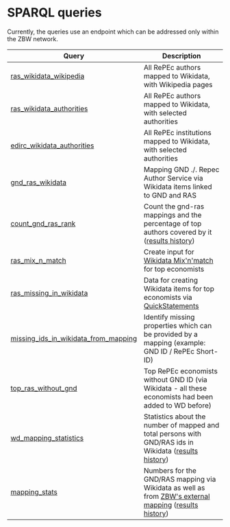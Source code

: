 # SPARQL queries

Currently, the queries use an endpoint which can be addressed only within the ZBW network.

Query | Description
------|------------
[ras_wikidata_wikipedia](http://zbw.eu/beta/sparql-lab/?endpoint=https://query.wikidata.org/bigdata/namespace/wdq/sparql&queryRef=https://api.github.com/repos/zbw/repec-ras/contents/sparql/ras_wikidata_wikipedia.rq) | All RePEc authors mapped to Wikidata, with Wikipedia pages
[ras_wikidata_authorities](http://zbw.eu/beta/sparql-lab/?endpoint=http://zbw.eu/beta/sparql/repec/query&queryRef=https://api.github.com/repos/zbw/repec-ras/contents/sparql/ras_wikidata_authorities.rq) | All RePEc authors mapped to Wikidata, with selected authorities
[edirc_wikidata_authorities](http://zbw.eu/beta/sparql-lab/?endpoint=http://zbw.eu/beta/sparql/repec/query&queryRef=https://api.github.com/repos/zbw/repec-ras/contents/sparql/edirc_wikidata_authorities.rq) | All RePEc institutions mapped to Wikidata, with selected authorities
[gnd_ras_wikidata](http://zbw.eu/beta/sparql-lab/?endpoint=http://zbw.eu/beta/sparql/repec/query&queryRef=https://api.github.com/repos/zbw/repec-ras/contents/sparql/gnd_ras_wikidata.rq) | Mapping GND ./. Repec Author Service via Wikidata items linked to GND and RAS
[count_gnd_ras_rank](http://zbw.eu/beta/sparql-lab/?endpoint=http://zbw.eu/beta/sparql/repec/query&queryRef=https://api.github.com/repos/zbw/repec-ras/contents/sparql/count_gnd_ras_rank.rq) | Count the gnd-ras mappings and the percentage of top authors covered by it ([results history](https://github.com/zbw/repec-ras/commits/master/sparql/results/count_gnd_ras_rank.json))
[ras_mix_n_match](http://zbw.eu/beta/sparql-lab/?endpoint=http://zbw.eu/beta/sparql/repec/query&queryRef=https://api.github.com/repos/zbw/repec-ras/contents/sparql/ras_mix_n_match.rq) | Create input for [Wikidata Mix'n'match](https://tools.wmflabs.org/mix-n-match/#/) for top economists
[ras_missing_in_wikidata](http://zbw.eu/beta/sparql-lab/?endpoint=http://zbw.eu/beta/sparql/repec/query&queryRef=https://api.github.com/repos/zbw/repec-ras/contents/sparql/ras_missing_in_wikidata.rq) | Data for creating Wikidata items for top economists via [QuickStatements](http://tools.wmflabs.org/wikidata-todo/quick_statements.php)
[missing_ids_in_wikidata_from_mapping](http://zbw.eu/beta/sparql-lab/?endpoint=http://zbw.eu/beta/sparql/repec/query&queryRef=https://api.github.com/repos/zbw/repec-ras/contents/sparql/missing_ids_in_wikidata_from_mapping.rq) | Identify missing properties which can be provided by a mapping (example: GND ID / RePEc Short-ID)
[top_ras_without_gnd](http://zbw.eu/beta/sparql-lab/?endpoint=http://zbw.eu/beta/sparql/repec/query&queryRef=https://api.github.com/repos/zbw/repec-ras/contents/sparql/top_ras_without_gnd.rq) | Top RePEc economists without GND ID (via Wikidata - all these economists had been added to WD before)
[wd_mapping_statistics](http://zbw.eu/beta/sparql-lab/?endpoint=http://zbw.eu/beta/sparql/repec/query&queryRef=https://api.github.com/repos/zbw/repec-ras/contents/sparql/wd_mapping_statistics.rq) | Statistics about the number of mapped and total persons with GND/RAS ids in Wikidata ([results history](https://github.com/zbw/repec-ras/commits/master/sparql/results/wd_mapping_statistics.json))
[mapping_stats](http://zbw.eu/beta/sparql-lab/?endpoint=http://zbw.eu/beta/sparql/repec/query&queryRef=https://api.github.com/repos/zbw/repec-ras/contents/sparql/mapping_stats.rq) | Numbers for the GND/RAS mapping via Wikidata as well as from [ZBW's external mapping](../doc/RAS-GND-author-id-mapping.md) ([results history](https://github.com/zbw/repec-ras/commits/master/sparql/results/mapping_stats.json))

